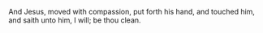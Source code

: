 And Jesus, moved with compassion, put forth his hand, and touched him, and saith unto him, I will; be thou clean.
